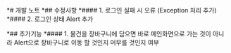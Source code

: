 *# 개발 노트
*## 수정사항
*#### 1. 로그인 실패 시 오류 (Exception 처리 추가)
*#### 2. 로그인 상태 Alert 추가

*## 추가기능
*#### 1. 물건을 장바구니에 담으면 바로 메인화면으로 가는 것이 아니라 Alert으로 장바구니로 이동 할 것인지 머무를 것인지 여부
